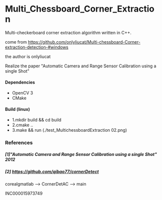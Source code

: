 # Multi_Chessboard_Corner_Extraction
Multi-checkerboard corner extraction algorithm written in C++.

come from https://github.com/onlyliucat/Multi-chessboard-Corner-extraction-detection-#windows

the author is onlyliucat

Realize the paper "Automatic Camera and Range Sensor Calibration using a single Shot"


#### Dependencies

- OpenCV 3 
- CMake

#### Build (linux)

- 1.mkdir build && cd build
- 2.cmake ..
- 3.make && run (./test_MultichessboardExtraction 02.png)


### References

##### [1]"Automatic Camera and Range Sensor Calibration using a single Shot" 2012

##### [2] https://github.com/qibao77/cornerDetect

corealgmatlab --> CornerDetAC --> main


INC000015973749